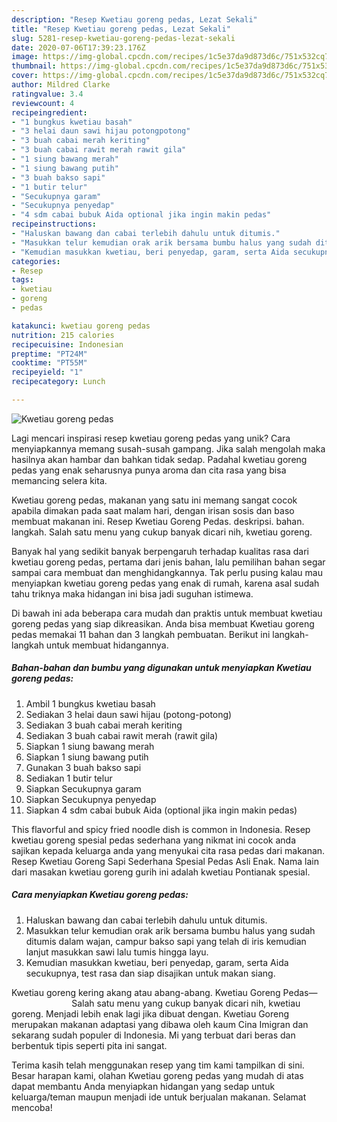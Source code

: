 ```yaml
---
description: "Resep Kwetiau goreng pedas, Lezat Sekali"
title: "Resep Kwetiau goreng pedas, Lezat Sekali"
slug: 5281-resep-kwetiau-goreng-pedas-lezat-sekali
date: 2020-07-06T17:39:23.176Z
image: https://img-global.cpcdn.com/recipes/1c5e37da9d873d6c/751x532cq70/kwetiau-goreng-pedas-foto-resep-utama.jpg
thumbnail: https://img-global.cpcdn.com/recipes/1c5e37da9d873d6c/751x532cq70/kwetiau-goreng-pedas-foto-resep-utama.jpg
cover: https://img-global.cpcdn.com/recipes/1c5e37da9d873d6c/751x532cq70/kwetiau-goreng-pedas-foto-resep-utama.jpg
author: Mildred Clarke
ratingvalue: 3.4
reviewcount: 4
recipeingredient:
- "1 bungkus kwetiau basah"
- "3 helai daun sawi hijau potongpotong"
- "3 buah cabai merah keriting"
- "3 buah cabai rawit merah rawit gila"
- "1 siung bawang merah"
- "1 siung bawang putih"
- "3 buah bakso sapi"
- "1 butir telur"
- "Secukupnya garam"
- "Secukupnya penyedap"
- "4 sdm cabai bubuk Aida optional jika ingin makin pedas"
recipeinstructions:
- "Haluskan bawang dan cabai terlebih dahulu untuk ditumis."
- "Masukkan telur kemudian orak arik bersama bumbu halus yang sudah ditumis dalam wajan, campur bakso sapi yang telah di iris kemudian lanjut masukkan sawi lalu tumis hingga layu."
- "Kemudian masukkan kwetiau, beri penyedap, garam, serta Aida secukupnya, test rasa dan siap disajikan untuk makan siang."
categories:
- Resep
tags:
- kwetiau
- goreng
- pedas

katakunci: kwetiau goreng pedas 
nutrition: 215 calories
recipecuisine: Indonesian
preptime: "PT24M"
cooktime: "PT55M"
recipeyield: "1"
recipecategory: Lunch

---
```



![Kwetiau goreng pedas](https://img-global.cpcdn.com/recipes/1c5e37da9d873d6c/751x532cq70/kwetiau-goreng-pedas-foto-resep-utama.jpg)

Lagi mencari inspirasi resep kwetiau goreng pedas yang unik? Cara menyiapkannya memang susah-susah gampang. Jika salah mengolah maka hasilnya akan hambar dan bahkan tidak sedap. Padahal kwetiau goreng pedas yang enak seharusnya punya aroma dan cita rasa yang bisa memancing selera kita.

Kwetiau goreng pedas, makanan yang satu ini memang sangat cocok apabila dimakan pada saat malam hari, dengan irisan sosis dan baso membuat makanan ini. Resep Kwetiau Goreng Pedas. deskripsi. bahan. langkah. Salah satu menu yang cukup banyak dicari nih, kwetiau goreng.

Banyak hal yang sedikit banyak berpengaruh terhadap kualitas rasa dari kwetiau goreng pedas, pertama dari jenis bahan, lalu pemilihan bahan segar sampai cara membuat dan menghidangkannya. Tak perlu pusing kalau mau menyiapkan kwetiau goreng pedas yang enak di rumah, karena asal sudah tahu triknya maka hidangan ini bisa jadi suguhan istimewa.


Di bawah ini ada beberapa cara mudah dan praktis untuk membuat kwetiau goreng pedas yang siap dikreasikan. Anda bisa membuat Kwetiau goreng pedas memakai 11 bahan dan 3 langkah pembuatan. Berikut ini langkah-langkah untuk membuat hidangannya.

<!--inarticleads1-->

##### Bahan-bahan dan bumbu yang digunakan untuk menyiapkan Kwetiau goreng pedas:

1. Ambil 1 bungkus kwetiau basah
1. Sediakan 3 helai daun sawi hijau (potong-potong)
1. Sediakan 3 buah cabai merah keriting
1. Sediakan 3 buah cabai rawit merah (rawit gila)
1. Siapkan 1 siung bawang merah
1. Siapkan 1 siung bawang putih
1. Gunakan 3 buah bakso sapi
1. Sediakan 1 butir telur
1. Siapkan Secukupnya garam
1. Siapkan Secukupnya penyedap
1. Siapkan 4 sdm cabai bubuk Aida (optional jika ingin makin pedas)


This flavorful and spicy fried noodle dish is common in Indonesia. Resep kwetiau goreng spesial pedas sederhana yang nikmat ini cocok anda sajikan kepada keluarga anda yang menyukai cita rasa pedas dari makanan. Resep Kwetiau Goreng Sapi Sederhana Spesial Pedas Asli Enak. Nama lain dari masakan kwetiau goreng gurih ini adalah kwetiau Pontianak spesial. 

<!--inarticleads2-->

##### Cara menyiapkan Kwetiau goreng pedas:

1. Haluskan bawang dan cabai terlebih dahulu untuk ditumis.
1. Masukkan telur kemudian orak arik bersama bumbu halus yang sudah ditumis dalam wajan, campur bakso sapi yang telah di iris kemudian lanjut masukkan sawi lalu tumis hingga layu.
1. Kemudian masukkan kwetiau, beri penyedap, garam, serta Aida secukupnya, test rasa dan siap disajikan untuk makan siang.


Kwetiau goreng kering akang atau abang-abang. Kwetiau Goreng Pedas—⠀⠀⠀⠀⠀⠀⠀⠀⠀ Salah satu menu yang cukup banyak dicari nih, kwetiau goreng. Menjadi lebih enak lagi jika dibuat dengan. Kwetiau Goreng merupakan makanan adaptasi yang dibawa oleh kaum Cina Imigran dan sekarang sudah populer di Indonesia. Mi yang terbuat dari beras dan berbentuk tipis seperti pita ini sangat. 

Terima kasih telah menggunakan resep yang tim kami tampilkan di sini. Besar harapan kami, olahan Kwetiau goreng pedas yang mudah di atas dapat membantu Anda menyiapkan hidangan yang sedap untuk keluarga/teman maupun menjadi ide untuk berjualan makanan. Selamat mencoba!
